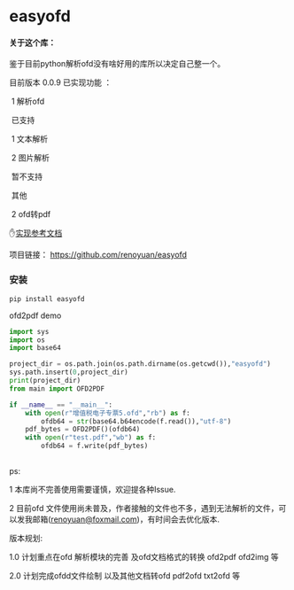 # easyofd
#### 关于这个库：

鉴于目前python解析ofd没有啥好用的库所以决定自己整一个。

目前版本 0.0.9 已实现功能 ：

​	1 解析ofd 

​		已支持 

​			1 文本解析 

​			2 图片解析

​		暂不支持

​			其他

​	2 ofd转pdf 

:hand:[实现参考文档](https://openstd.samr.gov.cn/bzgk/gb/newGbInfo?hcno=3AF6682D939116B6F5EED53D01A9DB5D )

项目链接： https://github.com/renoyuan/easyofd

### 安装

```shell
pip install easyofd
```



ofd2pdf demo
```python
import sys
import os
import base64

project_dir = os.path.join(os.path.dirname(os.getcwd()),"easyofd")
sys.path.insert(0,project_dir)
print(project_dir)
from main import OFD2PDF

if __name__ == "__main__":
    with open(r"增值税电子专票5.ofd","rb") as f:
        ofdb64 = str(base64.b64encode(f.read()),"utf-8")
    pdf_bytes = OFD2PDF()(ofdb64)
    with open(r"test.pdf","wb") as f:
        ofdb64 = f.write(pdf_bytes)
       
```



ps:

1 本库尚不完善使用需要谨慎，欢迎提各种Issue.

2 目前ofd 文件使用尚未普及，作者接触的文件也不多，遇到无法解析的文件，可以发我邮箱(renoyuan@foxmail.com)，有时间会去优化版本.



版本规划:

1.0 计划重点在ofd 解析模块的完善 及ofd文档格式的转换 ofd2pdf ofd2img 等

2.0 计划完成ofdd文件绘制 以及其他文档转ofd pdf2ofd txt2ofd 等 

